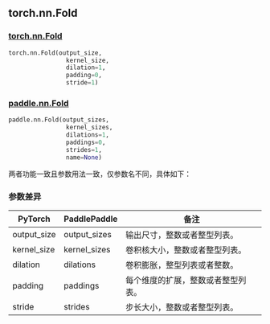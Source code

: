 ## torch.nn.Fold
### [torch.nn.Fold](https://pytorch.org/docs/stable/generated/torch.nn.Fold.html?highlight=nn+fold#torch.nn.Fold)

```python
torch.nn.Fold(output_size,
                kernel_size,
                dilation=1,
                padding=0,
                stride=1)
```

### [paddle.nn.Fold](https://www.paddlepaddle.org.cn/documentation/docs/zh/api/paddle/nn/Fold_cn.html#fold)

```python
paddle.nn.Fold(output_sizes,
                kernel_sizes,
                dilations=1,
                paddings=0,
                strides=1,
                name=None)
```

两者功能一致且参数用法一致，仅参数名不同，具体如下：
### 参数差异
| PyTorch       | PaddlePaddle | 备注                                                   |
| ------------- | ------------ | ------------------------------------------------------ |
| output_size   | output_sizes | 输出尺寸，整数或者整型列表。                   |
| kernel_size   | kernel_sizes | 卷积核大小，整数或者整型列表。                  |
| dilation      | dilations    | 卷积膨胀，整型列表或者整数。                   |
| padding       | paddings     | 每个维度的扩展，整数或者整型列表。              |
| stride        | strides      | 步长大小，整数或者整型列表。                   |

